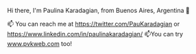 Hi there, I'm Paulina Karadagian,
from Buenos Aires, Argentina 👋

📫 You can reach me at https://twitter.com/PauKaradagian or https://www.linkedin.com/in/paulinakaradagian/
📫You can try www.pvkweb.com too!

<!--
**PaulinaKaradagian/PaulinaKaradagian** is a ✨ _special_ ✨ repository because its `README.md` (this file) appears on your GitHub profile.

Everything you read here (including this page) is totally under developement!

- 🔭 I’m currently working with Python, Html5, CSS, Bootstrap and JS.
- 🌱 I’m currently learning React
